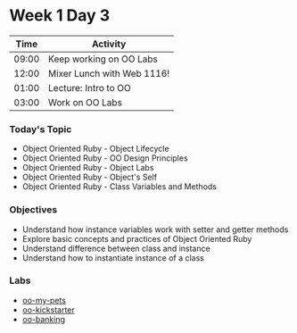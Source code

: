 # Week 1 Day 3

| Time | Activity |
| --- | --- |
| 09:00 | Keep working on OO Labs |
| 12:00 | Mixer Lunch with Web 1116! |
| 01:00 | Lecture: Intro to OO |
| 03:00 | Work on OO Labs |

### Today's Topic

+ Object Oriented Ruby - Object Lifecycle
+ Object Oriented Ruby - OO Design Principles
+ Object Oriented Ruby - Object Labs
+ Object Oriented Ruby - Object's Self
+ Object Oriented Ruby - Class Variables and Methods

### Objectives

- Understand how instance variables work with setter and getter methods
- Explore basic concepts and practices of Object Oriented Ruby
- Understand difference between class and instance
- Understand how to instantiate instance of a class

### Labs

- [oo-my-pets](https://github.com/learn-co-students/oo-my-pets-web-0217)
- [oo-kickstarter](https://github.com/learn-co-students/oo-kickstarter-web-0217)
- [oo-banking](https://github.com/learn-co-students/oo-banking-web-0217)
